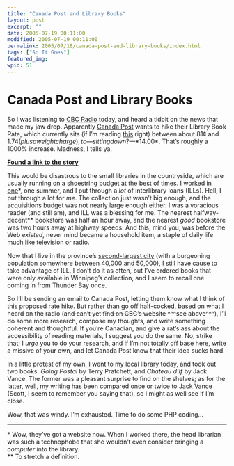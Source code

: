 ```yaml
---
title: "Canada Post and Library Books"
layout: post
excerpt: ""
date: 2005-07-19 00:11:00
modified: 2005-07-19 00:11:00
permalink: 2005/07/18/canada-post-and-library-books/index.html
tags: ["So It Goes"]
featured_img: 
wpid: 51
---
```


# Canada Post and Library Books

So I was listening to [CBC Radio](http://www.cbc.ca/) today, and heard a tidbit on the news that made my jaw drop. Apparently [Canada Post](http://www.canadapost.ca/) wants to hike their Library Book Rate, which currently sits (if I’m reading [this](http://www.canadapost.ca/tools/pg/manual/CPCPrices-e.asp#i33b) right) between about 81¢ and $1.74 (plus a weight charge), to—sitting down?—*$14.00*. That’s roughly a 1000% increase. Madness, I tells ya.

[**Found a link to the story**](http://winnipeg.cbc.ca/regional/servlet/View?filename=mb_library-fees-20050718)

This would be disastrous to the small libraries in the countryside, which are usually running on a shoestring budget at the best of times. I worked in [one](http://www.steroselibrary.com/)\*, one summer, and I put through a *lot* of interlibrary loans (ILLs). Hell, I put through a lot for *me*. The collection just wasn’t big enough, and the acquisitions budget was not nearly large enough either. I was a voracious reader (and still am), and ILL was a blessing for me. The nearest halfway-decent\*\* bookstore was half an hour away, and the nearest *good* bookstore was two hours away at highway speeds. And this, mind you, was before the Web *existed*, never mind became a household item, a staple of daily life much like television or radio.

Now that I live in the province’s [second-largest city](http://www.brandon.com/tourism/default.html) (with a burgeoning population somewhere between 40,000 and 50,000), I still have cause to take advantage of ILL. I don’t do it as often, but I’ve ordered books that were only available in Winnipeg’s collection, and I seem to recall one coming in from Thunder Bay once.

So I’ll be sending an email to Canada Post, letting them know what I think of this proposed rate hike. But rather than go off half-cocked, based on what I heard on the radio (<strike>and can’t yet find on CBC’s website</strike> ^^^see above^^^), I’ll do some more research, compose my thoughts, and write something coherent and thoughtful. If you’re Canadian, and give a rat’s ass about the accessibility of reading materials, I suggest you do the same. No, strike that; I *urge* you to do your research, and if I’m not totally off base here, write a missive of your own, and let Canada Post know that their idea sucks hard.

In a little protest of my own, I went to my local library today, and took out two books: *Going Postal* by Terry Pratchett, and *Chateau d’If* by Jack Vance. The former was a pleasant surprise to find on the shelves; as for the latter, well, my writing has been compared once or twice to Jack Vance (Scott, I seem to remember you saying that), so I might as well see if I’m close.

Wow, that was windy. I’m exhausted. Time to do some PHP coding…

- - - - - -

\* Wow, they’ve got a website now. When I worked there, the head librarian was such a technophobe that she wouldn’t even consider bringing a *computer* into the library.  
\*\* To stretch a definition. 